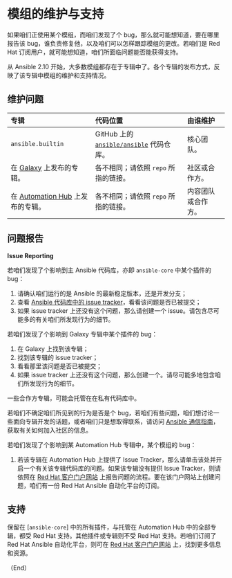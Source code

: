 # 模组的维护与支持

如果咱们正使用某个模组，而咱们发现了个 bug，那么就可能想知道，要在哪里报告该 bug，谁负责修复他，以及咱们可以怎样跟踪模组的更改。若咱们是 Red Hat 订阅用户，就可能想知道，咱们所面临问题能否能获得支持。


从 Ansible 2.10 开始，大多数模组都存在于专辑中了。各个专辑的发布方式，反映了该专辑中模组的维护和支持情况。


## 维护问题

| 专辑 | 代码位置 | 由谁维护 |
| :-- | :-- | :-- |
| `ansible.builtin` | GitHub 上的 [`ansible/ansible`](https://github.com/ansible/ansible/tree/devel/lib/ansible/modules) 代码仓库。 | 核心团队。 |
| 在 [Galaxy](https://galaxy.ansible.com/) 上发布的专辑。 | 各不相同；请依照 `repo` 所指的链接。 | 社区或合作方。 |
| 在 [Automation Hub](https://www.ansible.com/products/automation-hub/) 上发布的专辑。 | 各不相同；请依照 `repo` 所指的链接。 | 内容团队或合作方。 |


## 问题报告

**Issue Reporting**


若咱们发现了个影响到主 Ansible 代码库，亦即 `ansible-core` 中某个插件的 bug：

1. 请确认咱们运行的是 Ansible 的最新稳定版本，还是开发分支；
2. 查看 [Ansible 代码库中的 issue tracker](https://github.com/ansible/ansible/issues)，看看该问题是否已被提交；
3. 如果 issue tracker 上还没有这个问题，那么请创建一个 issue。请包含尽可能多的有关咱们所发现行为的细节。


若咱们发现了个影响到 Galaxy 专辑中某个插件的 bug：


1. 在 Galaxy 上找到该专辑；
2. 找到该专辑的 issue tracker；
3. 看看那里该问题是否已被提交；
4. 如果 issue tracker 上还没有这个问题，那么创建一个。请尽可能多地包含咱们所发现行为的细节。


一些合作方专辑，可能会托管在在私有代码库中。


若咱们不确定咱们所见到的行为是否是个 bug，若咱们有些问题，咱们想讨论一些面向专辑开发的话题，或者咱们只是想取得联系，请访问 [Ansible 通信指南](https://docs.ansible.com/ansible/latest/community/communication.html#communication)，获取有关如何加入社区的信息。


若咱们发现了个影响到某 Automation Hub 专辑中，某个模组的 bug：


1. 若该专辑在 Automation Hub 上提供了 Issue Tracker，那么请单击该处并开启一个有关该专辑代码库的问题。如果该专辑没有提供 Issue Tracker，则请依照在 [Red Hat 客户门户网站](https://access.redhat.com/) 上报告问题的流程。要在该门户网站上创建问题，咱们有一份 Red Hat Ansible 自动化平台的订阅。


## 支持

保留在 [`ansible-core`] 中的所有插件，与托管在 Automation Hub 中的全部专辑，都受 Red Hat 支持。其他插件或专辑则不受 Red Hat 支持。若咱们订阅了 Red Hat Ansible 自动化平台，则可在 [Red Hat 客户门户网站](https://access.redhat.com/) 上，找到更多信息和资源。


（End）



